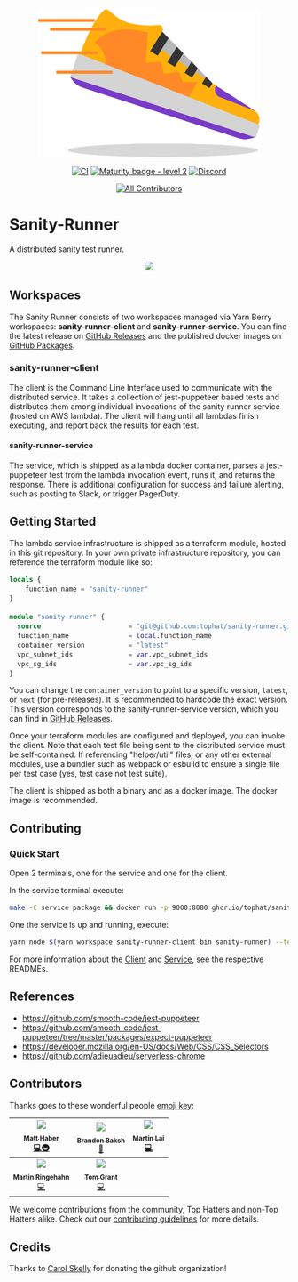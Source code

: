 <div align="center"> <img src="./.github/runner.png" width="400px;"/>

[![CI](https://github.com/tophat/sanity-runner/actions/workflows/cicd.yml/badge.svg)](https://github.com/tophat/sanity-runner/actions/workflows/cicd.yml)
[![Maturity badge - level 2](https://img.shields.io/badge/Maturity-Level%202%20--%20First%20Release-yellowgreen.svg)](https://github.com/tophat/getting-started/blob/master/scorecard.md)
[![Discord](https://img.shields.io/discord/809577721751142410)](https://discord.gg/YhK3GFcZrk)

<!-- ALL-CONTRIBUTORS-BADGE:START - Do not remove or modify this section -->
[![All Contributors](https://img.shields.io/badge/all_contributors-5-orange.svg?style=flat-square)](#contributors-)
<!-- ALL-CONTRIBUTORS-BADGE:END -->

</div>

# Sanity-Runner

A distributed sanity test runner.

<div align="center"> <img src="./.github/sanity-runner-description.png"/> </div>

## Workspaces

The Sanity Runner consists of two workspaces managed via Yarn Berry workspaces: **sanity-runner-client** and **sanity-runner-service**. You can find the latest release on [GitHub Releases](https://github.com/tophat/sanity-runner/releases) and the published docker images on [GitHub Packages](https://github.com/orgs/tophat/packages?repo_name=sanity-runner).

### sanity-runner-client

The client is the Command Line Interface used to communicate with the distributed service. It takes a collection of jest-puppeteer based tests and distributes them among individual invocations of the sanity runner service (hosted on AWS lambda). The client will hang until all lambdas finish executing, and report back the results for each test.

#### sanity-runner-service

The service, which is shipped as a lambda docker container, parses a jest-puppeteer test from the lambda invocation event, runs it, and returns the response. There is additional configuration for success and failure alerting, such as posting to Slack, or trigger PagerDuty.

## Getting Started

The lambda service infrastructure is shipped as a terraform module, hosted in this git repository. In your own private infrastructure repository, you can reference the terraform module like so:

```tf
locals {
    function_name = "sanity-runner"
}

module "sanity-runner" {
  source                      = "git@github.com:tophat/sanity-runner.git//service/terraform?ref=v0.11.1"
  function_name               = local.function_name
  container_version           = "latest"
  vpc_subnet_ids              = var.vpc_subnet_ids
  vpc_sg_ids                  = var.vpc_sg_ids
}
```

You can change the `container_version` to point to a specific version, `latest`, or `next` (for pre-releases). It is recommended to hardcode the exact version. This version corresponds to the sanity-runner-service version, which you can find in [GitHub Releases](https://github.com/tophat/sanity-runner/releases).

Once your terraform modules are configured and deployed, you can invoke the client. Note that each test file being sent to the distributed service must be self-contained. If referencing "helper/util" files, or any other external modules, use a bundler such as webpack or esbuild to ensure a single file per test case (yes, test case not test suite).

The client is shipped as both a binary and as a docker image. The docker image is recommended.

## Contributing

### Quick Start

Open 2 terminals, one for the service and one for the client.

In the service terminal execute:

```sh
make -C service package && docker run -p 9000:8080 ghcr.io/tophat/sanity-runner-service:latest
```

One the service is up and running, execute:

```sh
yarn node $(yarn workspace sanity-runner-client bin sanity-runner) --test-dir example/repo/sanities/ --local --output-dir output --include google-fail-example
```

For more information about the [Client](./client/README.md) and [Service](./service/README.md), see the respective READMEs.

## References

- https://github.com/smooth-code/jest-puppeteer
- https://github.com/smooth-code/jest-puppeteer/tree/master/packages/expect-puppeteer
- https://developer.mozilla.org/en-US/docs/Web/CSS/CSS_Selectors
- https://github.com/adieuadieu/serverless-chrome

## Contributors

Thanks goes to these wonderful people [emoji key](https://github.com/kentcdodds/all-contributors#emoji-key):

| [<img src="https://avatars1.githubusercontent.com/u/42545233?s=400&v=4" width="100px;"/><br /><sub><b>Matt Haber</b></sub>](https://github.com/mhaber-tophat)<br />[💻](https://github.com/mhaber-tophat)[🚇](https://github.com/tophat/sanity-runner/commits?author=mhaber-tophat) | [<img src="https://avatars.githubusercontent.com/u/39271619?s=100" width="100px;"/><br /><sub><b>Brandon Baksh</b></sub>](https://github.com/brandonbaksh)<br />[📖](https://github.com/tophat/sanity-runner/commits?author=brandonbaksh) | [<img src="https://avatars2.githubusercontent.com/u/2723622?s=400&v=4" width="100px;"/><br /><sub><b>Martin Lai</b></sub>](https://github.com/eastenluis)<br />[💻](https://github.com/tophat/sanity-runner) |
| :---: | :---: | :---: |
| [<img src="https://avatars3.githubusercontent.com/u/76803?s=400&v=4" width="100px;"/><br /><sub><b>Martin Ringehahn</b></sub>](https://github.com/chrono)<br />[💻](https://github.com/tophat/sanity-runner) | [<img src="https://avatars3.githubusercontent.com/u/4661702?s=400&v=4" width="100px;"/><br /><sub><b>Tom Grant</b></sub>](https://github.com/tgrant59)<br />[💻](https://github.com/tophat/sanity-runner) |

We welcome contributions from the community, Top Hatters and non-Top Hatters alike. Check out our [contributing guidelines](CONTRIBUTING.md) for more details.

## Credits

Thanks to [Carol Skelly](https://github.com/iatek) for donating the github organization!
